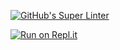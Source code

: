 [![GitHub's Super Linter](https://github.com/<ICD2O-Digital-Tech-NikoS/Unit1-01-HTML-HelloWorld>/workflows/GitHub's%20Super%20Linter/badge.svg)](https://github.com/<ICD2O-Digital-Tech-NikoS/Unit1-01-HTML-HelloWorld>/actions)


[![Run on Repl.it](https://repl.it/badge/github/<ICD2O-Digital-Tech-NikoS/Unit1-01-HTML-HelloWorld>)](https://repl.it/github/<ICD2O-Digital-Tech-NikoS/Unit1-01-HTML-HelloWorld>)
